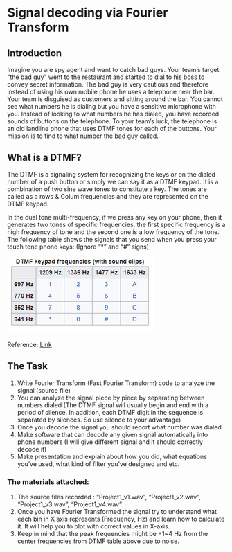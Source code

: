 # Signal decoding via Fourier Transform

## Introduction

Imagine you are spy agent and want to catch bad guys. Your team’s target “the bad guy” went to the restaurant and started to dial to his boss to convey secret information. The bad guy is very cautious and therefore instead of using his own mobile phone he uses a telephone near the bar. Your team is disguised as customers and sitting around the bar. You cannot see what numbers he is dialing but you have a sensitive microphone with you. Instead of looking to what numbers he has dialed, you have recorded sounds of buttons on the telephone. To your team’s luck, the telephone is an old landline phone that uses DTMF tones for each of the buttons. Your mission is to find to what number the bad guy called.

##  What is a DTMF? 

The DTMF is a signaling system for recognizing the keys or on the dialed number of a push button or simply we can say it as a DTMF keypad. It is a combination of two sine wave tones to constitute a key. The tones are called as a rows & Colum frequencies and they are represented on the DTMF keypad.

In the dual tone multi-frequency, if we press any key on your phone, then it generates two tones of specific frequencies, the first specific frequency is a high frequency of tone and the second one is a low frequency of the tone. The following table shows the signals that you send when you press your touch tone phone keys: (Ignore “*” and “#” signs)

![](data/dtmf.jpg)

Reference: [Link](https://en.wikipedia.org/wiki/Dual-tone_multi-frequency_signaling)

## The Task

1. Write Fourier Transform (Fast Fourier Transform) code to analyze the signal (source file)
2. You can analyze the signal piece by piece by separating between numbers dialed (The DTMF signal will usually begin and end with a period of silence. In addition, each DTMF digit in the sequence is separated by silences. So use silence to your advantage)
3. Once you decode the signal you should report what number was dialed  
4. Make software that can decode any given signal automatically into phone numbers (I will give different signal and it should correctly decode it)
5. Make presentation and explain about how you did, what equations you’ve used, what kind of filter you’ve designed and etc.

### The materials attached:

1. The source files recorded : “Project1_v1.wav”, “Project1_v2.wav”, “Project1_v3.wav”, “Project1_v4.wav”
2. Once you have Fourier Transformed the signal try to understand what each bin in X axis represents (Frequency, Hz) and learn how to calculate it. It will help you to plot with correct values in X-axis.
3. Keep in mind that the peak frequencies might be ±1~4 Hz from the center frequencies from DTMF table above due to noise.
